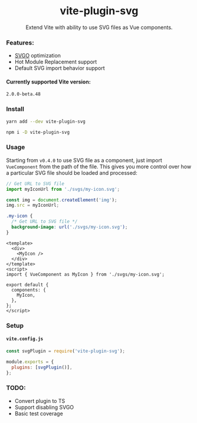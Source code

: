 <h1 align="center">vite-plugin-svg</h1>
<p align="center">Extend Vite with ability to use SVG files as Vue components.</p>

### Features:

- [SVGO](https://github.com/svg/svgo) optimization
- Hot Module Replacement support
- Default SVG import behavior support

#### Currently supported Vite version:

<p><code>2.0.0-beta.48</code></p>

### Install

```bash
yarn add --dev vite-plugin-svg

npm i -D vite-plugin-svg
```

### Usage

Starting from `v0.4.0` to use SVG file as a component, just import `VueComponent` from the path of the file.
This gives you more control over how a particular SVG file should be loaded and processed:

```js
// Get URL to SVG file
import myIconUrl from './svgs/my-icon.svg';

const img = document.createElement('img');
img.src = myIconUrl;
```

```css
.my-icon {
  /* Get URL to SVG file */
  background-image: url('./svgs/my-icon.svg');
}
```

```vue
<template>
  <div>
    <MyIcon />
  </div>
</template>
<script>
import { VueComponent as MyIcon } from './svgs/my-icon.svg';

export default {
  components: {
    MyIcon,
  },
};
</script>
```

### Setup

#### `vite.config.js`

```js
const svgPlugin = require('vite-plugin-svg');

module.exports = {
  plugins: [svgPlugin()],
};
```

### TODO:

- Convert plugin to TS
- Support disabling SVGO
- Basic test coverage
